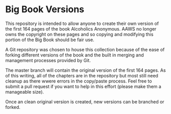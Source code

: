 # Big Book Versions

This repository is intended to allow anyone to create their own version of the first 164 pages of the book Alcoholics Anonymous.  AAWS no longer owns the copyright on these pages and so copying and modifying this portion of the Big Book should be fair use.  

A Git repository was chosen to house this collection because of the ease of forking different versions of the book and the built in merging and management processes provided by Git.  

The master branch will contain the original version of the first 164 pages.  As of this writing, all of the chapters are in the repository but most still need cleanup as there wwere errors in the copy/paste process.  Feel free to submit a pull request if you want to help in this effort (please make them a manageable size).

Once an clean original version is created, new versions can be branched or forked.  
